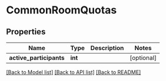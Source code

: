 # CommonRoomQuotas

## Properties
Name | Type | Description | Notes
------------ | ------------- | ------------- | -------------
**active_participants** | **int** |  | [optional] 

[[Back to Model list]](../README.md#documentation-for-models) [[Back to API list]](../README.md#documentation-for-api-endpoints) [[Back to README]](../README.md)


